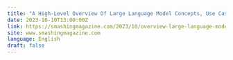 ```yaml
---
title: "A High-Level Overview Of Large Language Model Concepts, Use Cases, And Tools"
date: 2023-10-10T13:00:00Z
link: https://smashingmagazine.com/2023/10/overview-large-language-model-concepts-use-cases-tools/?utm_medium=RSS&utm_source=news.12bit.vn
site: www.smashingmagazine.com
language: English
draft: false
---
```

